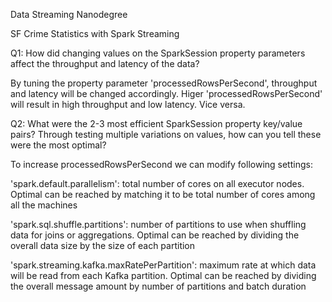 Data Streaming Nanodegree

SF Crime Statistics with Spark Streaming

Q1: How did changing values on the SparkSession property parameters affect the throughput and latency of the data?

By tuning the property parameter 'processedRowsPerSecond', throughput and latency will be changed accordingly. Higer 'processedRowsPerSecond' will result in high throughput and low latency. Vice versa.

Q2: What were the 2-3 most efficient SparkSession property key/value pairs? Through testing multiple variations on values, how can you tell these were the most optimal?

To increase processedRowsPerSecond we can modify following settings:

'spark.default.parallelism': total number of cores on all executor nodes. Optimal can be reached by matching it to be total number of cores among all the machines

'spark.sql.shuffle.partitions': number of partitions to use when shuffling data for joins or aggregations. Optimal can be reached by dividing the overall data size by the size of each partition

'spark.streaming.kafka.maxRatePerPartition': maximum rate at which data will be read from each Kafka partition. Optimal can be reached by dividing the overall message amount by number of partitions and batch duration
